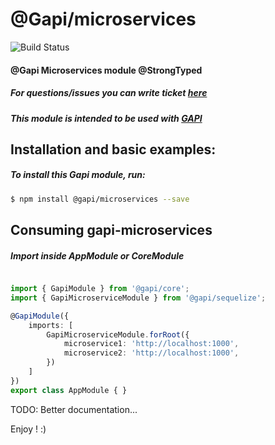 # @Gapi/microservices

![Build Status](http://gitlab.youvolio.com/gapi/gapi/badges/branch/build.svg)

#### @Gapi Microservices module @StrongTyped

##### For questions/issues you can write ticket [here](http://gitlab.youvolio.com/gapi/microservices/issues)
##### This module is intended to be used with [GAPI](https://github.com/Stradivario/gapi)

## Installation and basic examples:
##### To install this Gapi module, run:

```bash
$ npm install @gapi/microservices --save
```

## Consuming gapi-microservices

##### Import inside AppModule or CoreModule
```typescript

import { GapiModule } from '@gapi/core';
import { GapiMicroserviceModule } from '@gapi/sequelize';

@GapiModule({
    imports: [
        GapiMicroserviceModule.forRoot({
            microservice1: 'http://localhost:1000',
            microservice2: 'http://localhost:1000',
        })
    ]
})
export class AppModule { }
```


TODO: Better documentation...

Enjoy ! :)
